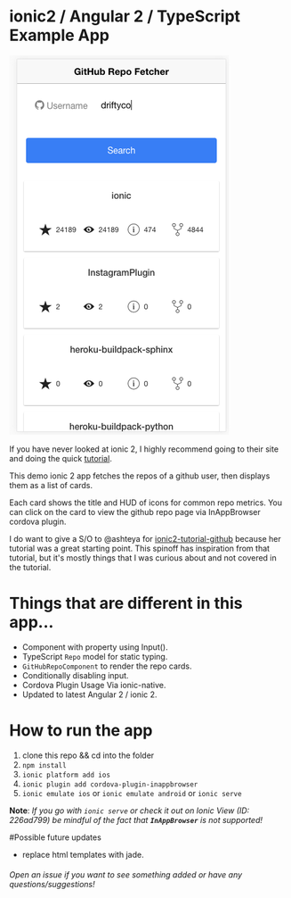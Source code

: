 # ionic2 / Angular 2 / TypeScript Example App

![Screenshot](./resources/screenshot.png)

If you have never looked at ionic 2, I highly recommend going to their site and doing the quick [tutorial](http://ionicframework.com/docs/v2/getting-started/tutorial/).

This demo ionic 2 app fetches the repos of a github user, then displays them 
as a list of cards. 

Each card shows the title and HUD of icons for common repo metrics. You can click on the card to view the github repo page via InAppBrowser cordova plugin.

I do want to give a S/O to @ashteya for [ionic2-tutorial-github](https://github.com/ashteya/ionic2-tutorial-github/blob/master/README.md) because her tutorial was a great starting point. This spinoff has inspiration from that tutorial, but it's mostly things that I was curious about and not covered in the tutorial.

# Things that are different in this app...
* Component with property using Input().
* TypeScript `Repo` model for static typing.
* `GitHubRepoComponent` to render the repo cards.
* Conditionally disabling input. 
* Cordova Plugin Usage Via ionic-native.
* Updated to latest Angular 2 / ionic 2.


# How to run the app
1. clone this repo && cd into the folder
2. `npm install`
3. `ionic platform add ios`
4. `ionic plugin add cordova-plugin-inappbrowser`
5. `ionic emulate ios` or `ionic emulate android` or `ionic serve`

**Note**: *If you go with `ionic serve` or check it out on Ionic View (ID: 226ad799) be mindful of the fact that **`InAppBrowser`** is not supported!* 

#Possible future updates
* replace html templates with jade.

###### Open an issue if you want to see something added or have any questions/suggestions!
